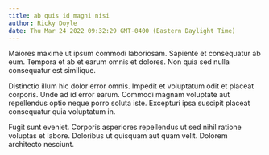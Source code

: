 ```yaml
---
title: ab quis id magni nisi
author: Ricky Doyle
date: Thu Mar 24 2022 09:32:29 GMT-0400 (Eastern Daylight Time)
---
```

Maiores maxime ut ipsum commodi laboriosam. Sapiente et consequatur ab eum. Tempora et ab et earum omnis et dolores. Non quia sed nulla consequatur est similique.

 Distinctio illum hic dolor error omnis. Impedit et voluptatum odit et placeat corporis. Unde ad id error earum. Commodi magnam voluptate aut repellendus optio neque porro soluta iste. Excepturi ipsa suscipit placeat consequatur quia voluptatum in.

 Fugit sunt eveniet. Corporis asperiores repellendus ut sed nihil ratione voluptas et labore. Doloribus ut quisquam aut quam velit. Dolorem architecto nesciunt.